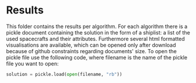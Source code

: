 # Results

This folder contains the results per algorithm. For each algorithm there is a pickle document containing the solution in the form of a shiplist: a list of the used spacecrafts and their attributes. Furthermore several html formatted visualisations are available, which can be opened only after download because of github constraints regarding documents' size. To open the pickle file use the following code, where filename is the name of the pickle file you want to open:

```python
solution = pickle.load(open(filename, "rb"))
```
